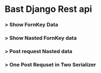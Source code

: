 # Bast Django Rest api

### > Show FornKey Data
### > Show Nasted FornKey data
### > Post request Nasted data
### > One Post Requset in Two Serializer
